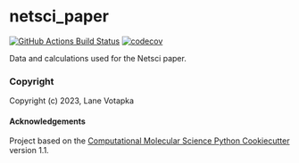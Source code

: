 netsci_paper
==============================
[//]: # (Badges)
[![GitHub Actions Build Status](https://github.com/REPLACE_WITH_OWNER_ACCOUNT/netsci_paper/workflows/CI/badge.svg)](https://github.com/REPLACE_WITH_OWNER_ACCOUNT/netsci_paper/actions?query=workflow%3ACI)
[![codecov](https://codecov.io/gh/REPLACE_WITH_OWNER_ACCOUNT/netsci_paper/branch/main/graph/badge.svg)](https://codecov.io/gh/REPLACE_WITH_OWNER_ACCOUNT/netsci_paper/branch/main)


Data and calculations used for the Netsci paper.

### Copyright

Copyright (c) 2023, Lane Votapka


#### Acknowledgements
 
Project based on the 
[Computational Molecular Science Python Cookiecutter](https://github.com/molssi/cookiecutter-cms) version 1.1.
